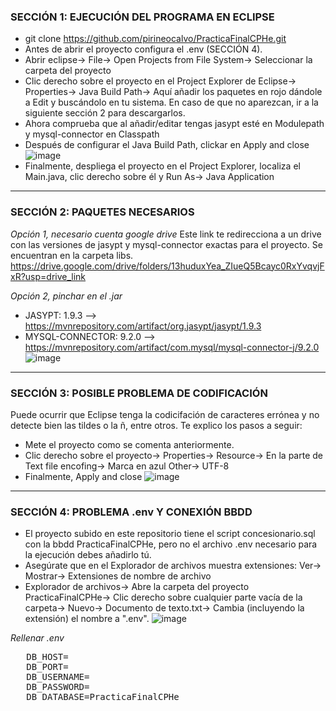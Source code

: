 ### SECCIÓN 1: EJECUCIÓN DEL PROGRAMA EN ECLIPSE
- git clone https://github.com/pirineocalvo/PracticaFinalCPHe.git
- Antes de abrir el proyecto configura el .env (SECCIÓN 4).
- Abrir eclipse-> File-> Open Projects from File System-> Seleccionar la carpeta del proyecto
- Clic derecho sobre el proyecto en el Project Explorer de Eclipse-> Properties-> Java Build Path-> Aquí añadir los paquetes en rojo dándole a Edit y buscándolo en tu sistema. En caso de que no aparezcan, ir a la siguiente sección 2 para descargarlos.
- Ahora comprueba que al añadir/editar tengas jasypt esté en Modulepath y mysql-connector en Classpath
- Después de configurar el Java Build Path, clickar en Apply and close
![image](https://github.com/user-attachments/assets/ac649456-37af-49b5-9704-c19e69600a27)
- Finalmente, despliega el proyecto en el Project Explorer, localiza el Main.java, clic derecho sobre él y Run As-> Java Application
---

### SECCIÓN 2: PAQUETES NECESARIOS
_Opción 1, necesario cuenta google drive_
Este link te redirecciona a un drive con las versiones de jasypt y mysql-connector exactas para el proyecto. Se encuentran en la carpeta libs.
https://drive.google.com/drive/folders/13huduxYea_ZIueQ5Bcayc0RxYvqvjFxR?usp=drive_link

_Opción 2, pinchar en el .jar_
- JASYPT: 1.9.3 --> https://mvnrepository.com/artifact/org.jasypt/jasypt/1.9.3
- MYSQL-CONNECTOR: 9.2.0 --> https://mvnrepository.com/artifact/com.mysql/mysql-connector-j/9.2.0
![image](https://github.com/user-attachments/assets/7ab4df98-a9e6-4c9b-bdb0-844774c04271)
---

### SECCIÓN 3: POSIBLE PROBLEMA DE CODIFICACIÓN
Puede ocurrir que Eclipse tenga la codicifación de caracteres errónea y no detecte bien las tildes o la ñ, entre otros. Te explico los pasos a seguir: 
- Mete el proyecto como se comenta anteriormente.
- Clic derecho sobre el proyecto-> Properties-> Resource-> En la parte de Text file encofing-> Marca en azul Other-> UTF-8
- Finalmente, Apply and close
![image](https://github.com/user-attachments/assets/59497365-41b5-4f68-80c0-c0e562016170)

---
### SECCIÓN 4: PROBLEMA .env Y CONEXIÓN BBDD
- El proyecto subido en este repositorio tiene el script concesionario.sql con la bbdd PracticaFinalCPHe, pero no el archivo .env necesario para la ejecución debes añadirlo tú.
- Asegúrate que en el Explorador de archivos muestra extensiones: Ver-> Mostrar-> Extensiones de nombre de archivo
- Explorador de archivos-> Abre la carpeta del proyecto PracticaFinalCPHe-> Clic derecho sobre cualquier parte vacía de la carpeta-> Nuevo-> Documento de texto.txt-> Cambia (incluyendo la extensión) el nombre a ".env".
![image](https://github.com/user-attachments/assets/3c34209f-072d-47ae-b7b9-e44700abdb9f)

_Rellenar .env_
<pre>
   DB_HOST=
   DB_PORT=
   DB_USERNAME=
   DB_PASSWORD=
   DB_DATABASE=PracticaFinalCPHe
</pre>
 


